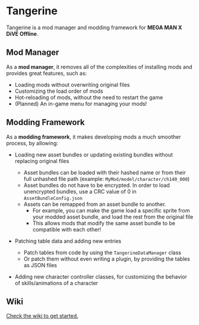# Tangerine
Tangerine is a mod manager and modding framework for **MEGA MAN X DiVE Offline**.

## Mod Manager
As a **mod manager**, it removes all of the complexities of installing mods and provides great features, such as:
- Loading mods without overwriting original files
- Customizing the load order of mods
- Hot-reloading of mods, without the need to restart the game
- (Planned) An in-game menu for managing your mods!

## Modding Framework
As a **modding framework**, it makes developing mods a much smoother process, by allowing:
- Loading new asset bundles or updating existing bundles without replacing original files
  - Asset bundles can be loaded with their hashed name or from their full unhashed file path (example: `MyMod/model/character/ch140_000`)
  - Asset bundles do not have to be encrypted. In order to load unencrypted bundles, use a CRC value of 0 in `AssetBundleConfig.json`
  - Assets can be remapped from an asset bundle to another.
    - For example, you can make the game load a specific sprite from your modded asset bundle, and load the rest from the original file
    - This allows mods that modify the same asset bundle to be compatible with each other!

- Patching table data and adding new entries
  - Patch tables from code by using the `TangerineDataManager` class
  - Or patch them without even writing a plugin, by providing the tables as JSON files 

- Adding new character controller classes, for customizing the behavior of skills/animations of a character

## Wiki
[Check the wiki to get started.](https://github.com/SutandoTsukai181/MMXD-Mods/wiki)
